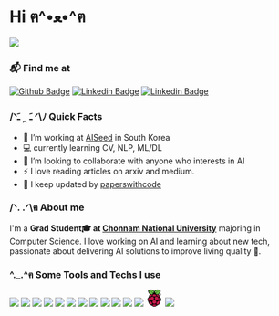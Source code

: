 # Hi ฅ^•ﻌ•^ฅ

<img height="200" src=https://t3.ftcdn.net/jpg/04/94/52/46/360_F_494524607_aDLrF9Da40LIz1YBH4THqxuFgqHL40Ay.jpg />

### 📬 Find me at
[![Github Badge](http://img.shields.io/badge/-Github-black?style=flat-square&logo=github&link=https://github.com/Ka0Ri/Ka0Ri)](https://github.com/Ka0Ri/Ka0Ri)
[![Linkedin Badge](https://img.shields.io/badge/-LinkedIn-blue?style=flat-square&logo=Linkedin&logoColor=white&link=https://www.linkedin.com/in/dang-thanh-vu-bb784b175/)](https://www.linkedin.com/in/dang-thanh-vu-bb784b175)
[![Linkedin Badge](https://img.shields.io/badge/-Scholar-blue?style=flat-square&logo=googlescholar&logoColor=white&link=https://scholar.google.com/citations?user=-ahy96sAAAAJ&hl=en)](https://scholar.google.com/citations?user=-ahy96sAAAAJ&hl=en)


### /ᐠﹷ ‸ ﹷ ᐟ\ﾉ  Quick Facts
- 💼 I’m working at [AISeed](https://www.linkedin.com/company/aiseedcorp/) in South Korea
- 💻 currently learning CV, NLP, ML/DL
- 🤝 I’m looking to collaborate with anyone who interests in AI
- ⚡ I love reading articles on arxiv and medium.
- 📃 I keep updated by [paperswithcode](https://paperswithcode.com/)


### /ᐠ. .ᐟ\ฅ About me
I'm a **Grad Student🎓 at [Chonnam National University](https://international.jnu.ac.kr/IndexMain.aspx)** majoring in Computer Science. I love working on AI and learning about new tech, passionate about delivering AI solutions to improve living quality 🤗. 

###  ^._.^ฅ Some Tools and Techs I use
<code><img height="30" src="https://avatars0.githubusercontent.com/u/1525981?s=200&v=4"></code>
<code><img height="30" src="https://code.visualstudio.com/assets/images/code-stable.png"></code>
<code><img height="30" src="https://upload.wikimedia.org/wikipedia/commons/1/10/PyTorch_logo_icon.svg"></code>
<code><img height="3o" src= "https://en.m.wikipedia.org/wiki/File:2023_Obsidian_logo.svg"></code>
<code><img height="30" src="https://www.svgrepo.com//show/315258/notion.svg"></code>
<code><img height="30" src="https://huggingface.co/datasets/huggingface/brand-assets/resolve/main/hf-logo.png"></code>
<code><img height="30" src="https://static.cdnlogo.com/logos/c/18/ChatGPT_800x800.png"></code>
<code><img height="30" src="https://avatars.githubusercontent.com/u/98025367?s=200&v="></code>
<code><img height="30" src="https://avatars.githubusercontent.com/u/51063788?s=48&v=4"></code>
<code><img height="30" src="https://avatars1.githubusercontent.com/u/5009934?s=200&v=4"></code>
<code><img height="30" src="https://avatars0.githubusercontent.com/u/365630?s=88&v=4"></code>
<code><img height="30" src="https://avatars.githubusercontent.com/u/34455048"></code>
<code><img height="30" src="https://raw.githubusercontent.com/github/explore/80688e429a7d4ef2fca1e82350fe8e3517d3494d/topics/raspberry-pi/raspberry-pi.png"></code>
<code><img height="30" src="https://www.svgrepo.com/show/373553/docker.svg"></code>

